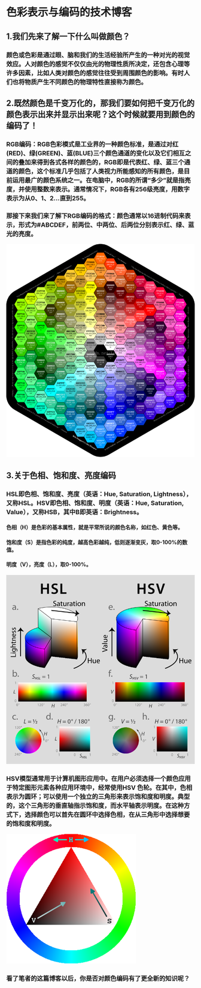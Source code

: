 # 色彩表示与编码的技术博客

## 1.我们先来了解一下什么叫做颜色？

### 颜色或色彩是通过眼、脑和我们的生活经验所产生的一种对光的视觉效应。人对颜色的感觉不仅仅由光的物理性质所决定，还包含心理等许多因素，比如人类对颜色的感觉往往受到周围颜色的影响。有时人们也将物质产生不同颜色的物理特性直接称为颜色。

## 2.既然颜色是千变万化的，那我们要如何把千变万化的颜色表示出来并显示出来呢？这个时候就要用到颜色的编码了！

### RGB编码：RGB色彩模式是工业界的一种颜色标准，是通过对红(RED)、绿(GREEN)、蓝(BLUE)三个颜色通道的变化以及它们相互之间的叠加来得到各式各样的颜色的，RGB即是代表红、绿、蓝三个通道的颜色，这个标准几乎包括了人类视力所能感知的所有颜色，是目前运用最广的颜色系统之一。在电脑中，RGB的所谓“多少”就是指亮度，并使用整数来表示。通常情况下，RGB各有256级亮度，用数字表示为从0、1、2...直到255。

### 那接下来我们来了解下RGB编码的格式：颜色通常以16进制代码来表示，形式为#ABCDEF，前两位、中两位、后两位分别表示红、绿、蓝光的亮度。

![](images//颜色.gif)

## 3.关于色相、饱和度、亮度编码

### HSL即色相、饱和度、亮度（英语：Hue, Saturation, Lightness），又称HSL。HSV即色相、饱和度、明度（英语：Hue, Saturation, Value），又称HSB，其中B即英语：Brightness。

#### 色相（H）是色彩的基本属性，就是平常所说的颜色名称，如红色、黄色等。

#### 饱和度（S）是指色彩的纯度，越高色彩越纯，低则逐渐变灰，取0-100%的数值。 

#### 明度（V），亮度（L），取0-100%。 



![](images//颜色2.png)

### HSV模型通常用于计算机图形应用中。在用户必须选择一个颜色应用于特定图形元素各种应用环境中，经常使用HSV 色轮。在其中，色相表示为圆环；可以使用一个独立的三角形来表示饱和度和明度。典型的，这个三角形的垂直轴指示饱和度，而水平轴表示明度。在这种方式下，选择颜色可以首先在圆环中选择色相，在从三角形中选择想要的饱和度和明度。

![](images//颜色3.png)

### 看了笔者的这篇博客以后，你是否对颜色编码有了更全新的知识呢？
